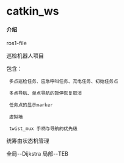 # catkin_ws

#### 介绍
ros1-file

巡检机器人项目

包含：

     多点巡检任务、应急呼叫任务、充电任务、初始任务点

     多点导航、单点导航的暂停恢复取消

     任务点的显示marker
      
     虚拟墙
     
     twist_mux 手柄与导航的优先级

统筹由状态机管理

全局--Dijkstra
局部--TEB

